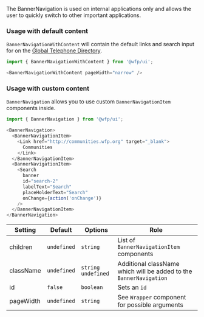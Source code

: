 The BannerNavigation is used on internal applications only and allows the user to quickly switch to other important applications.

### Usage with default content

`BannerNavigationWithContent` will contain the default links and search input for on the [Global Telephone Directory](http://gtd.wfp.org/).

```js
import { BannerNavigationWithContent } from '@wfp/ui';
```

```js
<BannerNavigationWithContent pageWidth="narrow" />
```

### Usage with custom content

`BannerNavigation` allows you to use custom `BannerNavigationItem` components inside.

```js
import { BannerNavigation } from '@wfp/ui';
```

```js
<BannerNavigation>
  <BannerNavigationItem>
    <Link href="http://communities.wfp.org" target="_blank">
      Communities
    </Link>
  </BannerNavigationItem>
  <BannerNavigationItem>
    <Search
      banner
      id="search-2"
      labelText="Search"
      placeHolderText="Search"
      onChange={action('onChange')}
    />
  </BannerNavigationItem>
</BannerNavigation>
```

| Setting   | Default     | Options              | Role                                                               |
| --------- | ----------- | -------------------- | ------------------------------------------------------------------ |
| children  | `undefined` | `string`             | List of `BannerNavigationItem` components                          |
| className | `undefined` | `string` `undefined` | Additional className which will be added to the `BannerNavigation` |
| id        | `false`     | `boolean`            | Sets an `id`                                                       |
| pageWidth | `undefined` | `string`             | See `Wrapper` component for possible arguments                     |
